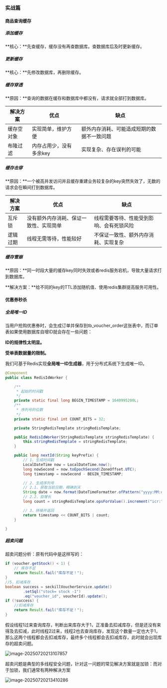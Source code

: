 ### 实战篇

#### 商品查询缓存

##### 添加缓存

**核心：**先查缓存，缓存没有再查数据库。查数据库后及时更新缓存。

##### 更新缓存

**核心：**先修改数据库，再删除缓存。

##### 缓存穿透

**原因：**查询的数据在缓存和数据库中都没有，请求就全部打到数据库。

| 解决方案   | 优点                    | 缺点                                       |
| ---------- | ----------------------- | ------------------------------------------ |
| 缓存空对象 | 实现简单，维护方便      | 额外内存消耗、可能造成短期的数据不一致问题 |
| 布隆过滤   | 内存占用少，没有多余key | 实现复杂、存在误判的可能                   |

##### 缓存击穿

**原因：**一个被高并发访问并且缓存重建业务较复杂的key突然失效了，无数的请求会在瞬间打到数据库。

| 解决方案 | 优点                                   | 缺点                                     |
| -------- | -------------------------------------- | ---------------------------------------- |
| 互斥锁   | 没有额外内存消耗、保证一致性、实现简单 | 线程需要等待、性能受到影响、会有死锁风险 |
| 逻辑过期 | 线程无需等待，性能较好                 | 不保证一致性、额外内存消耗、实现复杂     |

##### 缓存雪崩

**原因：**同一时段大量的缓存key同时失效或者redis服务宕机，导致大量请求打到数据库。

**解决方案：**给不同的key的TTL添加随机值、使用redis集群提高服务可用性。

#### 优惠券秒杀

##### 全局唯一ID

当用户抢购优惠券时，会生成订单并保存到tb_voucher_order这张表中，而订单表如果使用数据库自增ID就会存在一些问题：

**ID的规律性太明显。**

**受单表数据量的限制。**

我们可基于Redis实现**全局唯一ID生成器**，用于分布式系统下生成唯一ID。

```java
@Component
public class RedisIdWorker {

    /**
     * 起始的时间戳
     */
    private static final long BEGIN_TIMESTAMP = 1640995200L;
    /**
     * 序列号的位数
     */
    private static final int COUNT_BITS = 32;

    private StringRedisTemplate stringRedisTemplate;

    public RedisIdWorker(StringRedisTemplate stringRedisTemplate) {
        this.stringRedisTemplate = stringRedisTemplate;
    }

    public long nextId(String keyPrefix) {
        // 1、生成时间戳
        LocalDateTime now = LocalDateTime.now();
        long nowSecond = now.toEpochSecond(ZoneOffset.UTC);
        long timestamp = nowSecond - BEGIN_TIMESTAMP;

        // 2、生成序列号
        // 2.1、获取当前日期，精确到天
        String date = now.format(DateTimeFormatter.ofPattern("yyyy:MM:dd"));
        // 2.2、自增长
        long count = stringRedisTemplate.opsForValue().increment("icr:" + keyPrefix + ":" + date);

        // 3、拼接并返回
        return timestamp << COUNT_BITS | count;
    }

}
```

##### 超卖问题

超卖问题分析：原有代码中是这样写的：

```java
if (voucher.getStock() < 1) {
    // 库存不足
    return Result.fail("库存不足！");
}
//5，扣减库存
boolean success = seckillVoucherService.update()
        .setSql("stock= stock -1")
        .eq("voucher_id", voucherId).update();
if (!success) {
    //扣减库存
    return Result.fail("库存不足！");
}
```

假设线程1过来查询库存，判断出来库存大于1，正准备去扣减库存，但是还没有来得及去扣减，此时线程2过来，线程2也去查询库存，发现这个数量一定也大于1，那么这两个线程都会去扣减库存，最终多个线程都会去扣减库存，此时就会出现库存的超卖问题。

![image-20250720213107857](C:/Users/ASUS/AppData/Roaming/Typora/typora-user-images/image-20250720213107857.png)

超卖问题是典型的多线程安全问题，针对这一问题的常见解决方案就是加锁：而对于加锁，我们通常有两种解决方案

![image-20250720213410286](C:/Users/ASUS/AppData/Roaming/Typora/typora-user-images/image-20250720213410286.png)

